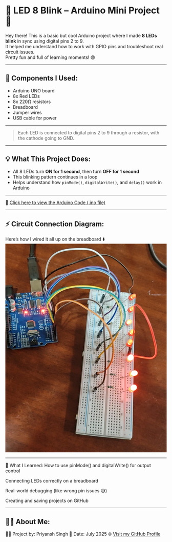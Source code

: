 # 🔆 LED 8 Blink – Arduino Mini Project 🚀

Hey there! This is a basic but cool Arduino project where I made **8 LEDs blink** in sync using digital pins 2 to 9.  
It helped me understand how to work with GPIO pins and troubleshoot real circuit issues.  
Pretty fun and full of learning moments! 😄

---

## 🧰 Components I Used:

- Arduino UNO board
- 8x Red LEDs
- 8x 220Ω resistors
- Breadboard
- Jumper wires
- USB cable for power

---



> Each LED is connected to digital pins 2 to 9 through a resistor, with the cathode going to GND.

---

## 💡 What This Project Does:

- All 8 LEDs turn **ON for 1 second**, then turn **OFF for 1 second**
- This blinking pattern continues in a loop
- Helps understand how `pinMode()`, `digitalWrite()`, and `delay()` work in Arduino

---

📂 [Click here to view the Arduino Code (.ino file)](8LEDs.ino)

---

## ⚡ Circuit Connection Diagram:

Here’s how I wired it all up on the breadboard ⬇️  
![My Circuit Setup](LED_8_Blink.jpg)

---

🧠 What I Learned:
How to use pinMode() and digitalWrite() for output control

Connecting LEDs correctly on a breadboard

Real-world debugging (like wrong pin issues 😅)

Creating and saving projects on GitHub

---

## 🙋‍♂️ About Me:
👨‍💻 Project by: Priyansh Singh
📅 Date: July 2025
🌐 [Visit my GitHub Profile](https://github.com/priyansh244)



